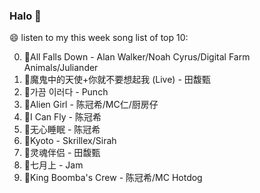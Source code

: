 

### Halo 👋

😄 listen to my this week song list of top 10:

0. 🌈All Falls Down - Alan Walker/Noah Cyrus/Digital Farm Animals/Juliander
1. 🌈魔鬼中的天使+你就不要想起我 (Live) - 田馥甄
2. 🌈가끔 이러다 - Punch
3. 🌈Alien Girl - 陈冠希/MC仁/厨房仔
4. 🌈I Can Fly - 陈冠希
5. 🌈无心睡眠 - 陈冠希
6. 🌈Kyoto - Skrillex/Sirah
7. 🌈灵魂伴侣 - 田馥甄
8. 🌈七月上 - Jam
9. 🌈King Boomba's Crew - 陈冠希/MC Hotdog

